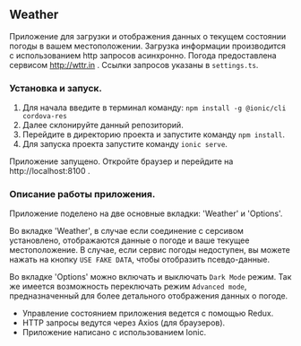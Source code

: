 ## Weather


Приложение для загрузки и отображения данных о текущем состоянии погоды в вашем местоположении. Загрузка информации производится с использованием http запросов асинхронно. Погода предоставлена сервисом http://wttr.in . Ссылки запросов указаны в `settings.ts`.


### Установка и запуск.


1. Для начала введите в терминал команду: `npm install -g @ionic/cli cordova-res`
2. Далее склонируйте данный репозиторий.
3. Перейдите в директорию проекта и запустите команду `npm install`.
4. Для запуска проекта запустите команду `ionic serve`.


Приложение запущено. Откройте браузер и перейдите на http://localhost:8100 . 


### Описание работы приложения.


Приложение поделено на две основные вкладки: 'Weather' и 'Options'.


Во вкладке 'Weather', в случае если соединение с серсивом установлено, отображаются данные о погоде и ваше текущее местоположение. В случае, если сервис погоды недоступен, вы можете нажать на кнопку `USE FAKE DATA`, чтобы отобразить псевдо-данные.


Во вкладке 'Options' можно включать и выключать `Dark Mode` режим. Так же имеется возможность переключать режим `Advanced mode`, предназначенный для более детального отображения данных о погоде.


* Управление состоянием приложения ведется с помощью Redux.
* HTTP запросы ведутся через Axios (для браузеров).
* Приложение написано с использованием Ionic.






